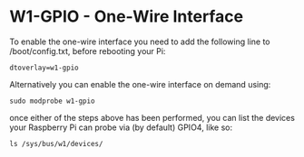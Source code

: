 <!--
---
name: 1-WIRE
class: interface
type: pinout
description: Raspberry Pi One-Wire pins
url: https://www.raspberrypi.org/documentation/hardware/raspberrypi/dpi/
pin:
  'bcm4':
    name: Data
-->
# W1-GPIO - One-Wire Interface

To enable the one-wire interface you need to add the following line to /boot/config.txt, before rebooting your Pi:

```
dtoverlay=w1-gpio
```

Alternatively you can enable the one-wire interface on demand using:

```
sudo modprobe w1-gpio
```

once either of the steps above has been performed, you can list the devices your Raspberry Pi can probe via (by default) GPIO4, like so:

```
ls /sys/bus/w1/devices/
```
